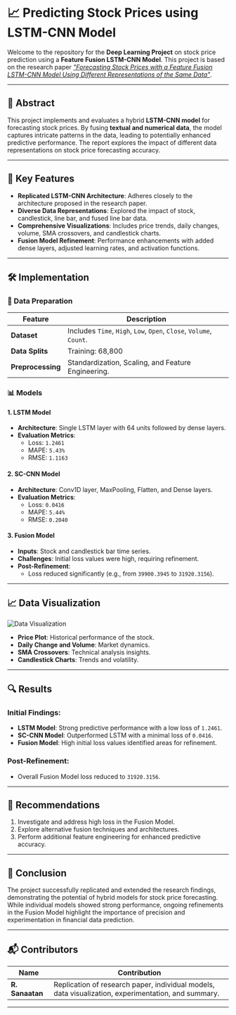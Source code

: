 # 📈 Predicting Stock Prices using LSTM-CNN Model


Welcome to the repository for the **Deep Learning Project** on stock price prediction using a **Feature Fusion LSTM-CNN Model**. This project is based on the research paper [*"Forecasting Stock Prices with a Feature Fusion LSTM-CNN Model Using Different Representations of the Same Data"*](#). 

---

## 🌟 Abstract

This project implements and evaluates a hybrid **LSTM-CNN model** for forecasting stock prices. By fusing **textual and numerical data**, the model captures intricate patterns in the data, leading to potentially enhanced predictive performance. The report explores the impact of different data representations on stock price forecasting accuracy.

---

## 🧐 Key Features

- **Replicated LSTM-CNN Architecture**: Adheres closely to the architecture proposed in the research paper.
- **Diverse Data Representations**: Explored the impact of stock, candlestick, line bar, and fused line bar data.
- **Comprehensive Visualizations**: Includes price trends, daily changes, volume, SMA crossovers, and candlestick charts.
- **Fusion Model Refinement**: Performance enhancements with added dense layers, adjusted learning rates, and activation functions.

---

## 🛠️ Implementation

### 🔑 Data Preparation

| Feature         | Description                     |
|------------------|---------------------------------|
| **Dataset**      | Includes `Time`, `High`, `Low`, `Open`, `Close`, `Volume`, `Count`. |
| **Data Splits**  | Training: 68,800 | Validation: 10,000 | Testing: 19,474 |
| **Preprocessing**| Standardization, Scaling, and Feature Engineering. |

### 📊 Models

#### 1. **LSTM Model**

- **Architecture**: Single LSTM layer with 64 units followed by dense layers.
- **Evaluation Metrics**: 
  - Loss: `1.2461`
  - MAPE: `5.43%`
  - RMSE: `1.1163`

#### 2. **SC-CNN Model**


- **Architecture**: Conv1D layer, MaxPooling, Flatten, and Dense layers.
- **Evaluation Metrics**:
  - Loss: `0.0416`
  - MAPE: `5.44%`
  - RMSE: `0.2040`

#### 3. **Fusion Model**


- **Inputs**: Stock and candlestick bar time series.
- **Challenges**: Initial loss values were high, requiring refinement.
- **Post-Refinement**: 
  - Loss reduced significantly (e.g., from `39900.3945` to `31920.3156`).

---

## 📈 Data Visualization

![Data Visualization](./assets/data_visualization.jpg)

- **Price Plot**: Historical performance of the stock.
- **Daily Change and Volume**: Market dynamics.
- **SMA Crossovers**: Technical analysis insights.
- **Candlestick Charts**: Trends and volatility.

---

## 🔍 Results

### Initial Findings:
- **LSTM Model**: Strong predictive performance with a low loss of `1.2461`.
- **SC-CNN Model**: Outperformed LSTM with a minimal loss of `0.0416`.
- **Fusion Model**: High initial loss values identified areas for refinement.

### Post-Refinement:
- Overall Fusion Model loss reduced to `31920.3156`.

---

## 🔧 Recommendations

1. Investigate and address high loss in the Fusion Model.
2. Explore alternative fusion techniques and architectures.
3. Perform additional feature engineering for enhanced predictive accuracy.

---

## 📜 Conclusion

The project successfully replicated and extended the research findings, demonstrating the potential of hybrid models for stock price forecasting. While individual models showed strong performance, ongoing refinements in the Fusion Model highlight the importance of precision and experimentation in financial data prediction.

---

## 📬 Contributors

| Name               | Contribution                                               |
|---------------------|-----------------------------------------------------------|
| **R. Sanaatan**    | Replication of research paper, individual models, data visualization, experimentation, and summary. |

---
